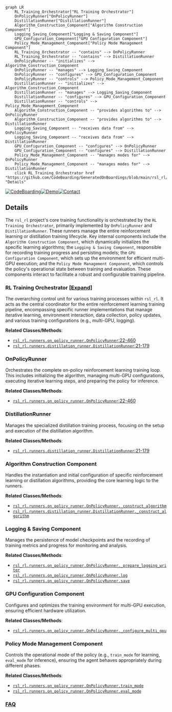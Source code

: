 ```mermaid
graph LR
    RL_Training_Orchestrator["RL Training Orchestrator"]
    OnPolicyRunner["OnPolicyRunner"]
    DistillationRunner["DistillationRunner"]
    Algorithm_Construction_Component["Algorithm Construction Component"]
    Logging_Saving_Component["Logging & Saving Component"]
    GPU_Configuration_Component["GPU Configuration Component"]
    Policy_Mode_Management_Component["Policy Mode Management Component"]
    RL_Training_Orchestrator -- "contains" --> OnPolicyRunner
    RL_Training_Orchestrator -- "contains" --> DistillationRunner
    OnPolicyRunner -- "initializes" --> Algorithm_Construction_Component
    OnPolicyRunner -- "manages" --> Logging_Saving_Component
    OnPolicyRunner -- "configures" --> GPU_Configuration_Component
    OnPolicyRunner -- "controls" --> Policy_Mode_Management_Component
    DistillationRunner -- "initializes" --> Algorithm_Construction_Component
    DistillationRunner -- "manages" --> Logging_Saving_Component
    DistillationRunner -- "configures" --> GPU_Configuration_Component
    DistillationRunner -- "controls" --> Policy_Mode_Management_Component
    Algorithm_Construction_Component -- "provides algorithms to" --> OnPolicyRunner
    Algorithm_Construction_Component -- "provides algorithms to" --> DistillationRunner
    Logging_Saving_Component -- "receives data from" --> OnPolicyRunner
    Logging_Saving_Component -- "receives data from" --> DistillationRunner
    GPU_Configuration_Component -- "configures" --> OnPolicyRunner
    GPU_Configuration_Component -- "configures" --> DistillationRunner
    Policy_Mode_Management_Component -- "manages modes for" --> OnPolicyRunner
    Policy_Mode_Management_Component -- "manages modes for" --> DistillationRunner
    click RL_Training_Orchestrator href "https://github.com/CodeBoarding/GeneratedOnBoardings/blob/main/rsl_rl/RL_Training_Orchestrator.md" "Details"
```

[![CodeBoarding](https://img.shields.io/badge/Generated%20by-CodeBoarding-9cf?style=flat-square)](https://github.com/CodeBoarding/GeneratedOnBoardings)[![Demo](https://img.shields.io/badge/Try%20our-Demo-blue?style=flat-square)](https://www.codeboarding.org/demo)[![Contact](https://img.shields.io/badge/Contact%20us%20-%20contact@codeboarding.org-lightgrey?style=flat-square)](mailto:contact@codeboarding.org)

## Details

The `rsl_rl` project's core training functionality is orchestrated by the `RL Training Orchestrator`, primarily implemented by `OnPolicyRunner` and `DistillationRunner`. These runners manage the entire reinforcement learning or distillation training lifecycle. Key internal components include the `Algorithm Construction Component`, which dynamically initializes the specific learning algorithms; the `Logging & Saving Component`, responsible for recording training progress and persisting models; the `GPU Configuration Component`, which sets up the environment for efficient multi-GPU execution; and the `Policy Mode Management Component`, which controls the policy's operational state between training and evaluation. These components interact to facilitate a robust and configurable training pipeline.

### RL Training Orchestrator [[Expand]](./RL_Training_Orchestrator.md)
The overarching control unit for various training processes within `rsl_rl`. It acts as the central coordinator for the entire reinforcement learning training pipeline, encompassing specific runner implementations that manage iterative learning, environment interaction, data collection, policy updates, and various training configurations (e.g., multi-GPU, logging).


**Related Classes/Methods**:

- <a href="https://github.com/leggedrobotics/rsl_rl/blob/main/rsl_rl/runners/on_policy_runner.py#L22-L460" target="_blank" rel="noopener noreferrer">`rsl_rl.runners.on_policy_runner.OnPolicyRunner`:22-460</a>
- <a href="https://github.com/leggedrobotics/rsl_rl/blob/main/rsl_rl/runners/distillation_runner.py#L21-L179" target="_blank" rel="noopener noreferrer">`rsl_rl.runners.distillation_runner.DistillationRunner`:21-179</a>


### OnPolicyRunner
Orchestrates the complete on-policy reinforcement learning training loop. This includes initializing the algorithm, managing multi-GPU configurations, executing iterative learning steps, and preparing the policy for inference.


**Related Classes/Methods**:

- <a href="https://github.com/leggedrobotics/rsl_rl/blob/main/rsl_rl/runners/on_policy_runner.py#L22-L460" target="_blank" rel="noopener noreferrer">`rsl_rl.runners.on_policy_runner.OnPolicyRunner`:22-460</a>


### DistillationRunner
Manages the specialized distillation training process, focusing on the setup and execution of the distillation algorithm.


**Related Classes/Methods**:

- <a href="https://github.com/leggedrobotics/rsl_rl/blob/main/rsl_rl/runners/distillation_runner.py#L21-L179" target="_blank" rel="noopener noreferrer">`rsl_rl.runners.distillation_runner.DistillationRunner`:21-179</a>


### Algorithm Construction Component
Handles the instantiation and initial configuration of specific reinforcement learning or distillation algorithms, providing the core learning logic to the runners.


**Related Classes/Methods**:

- <a href="https://github.com/leggedrobotics/rsl_rl/blob/main/rsl_rl/runners/on_policy_runner.py" target="_blank" rel="noopener noreferrer">`rsl_rl.runners.on_policy_runner.OnPolicyRunner._construct_algorithm`</a>
- <a href="https://github.com/leggedrobotics/rsl_rl/blob/main/rsl_rl/runners/distillation_runner.py" target="_blank" rel="noopener noreferrer">`rsl_rl.runners.distillation_runner.DistillationRunner._construct_algorithm`</a>


### Logging & Saving Component
Manages the persistence of model checkpoints and the recording of training metrics and progress for monitoring and analysis.


**Related Classes/Methods**:

- <a href="https://github.com/leggedrobotics/rsl_rl/blob/main/rsl_rl/runners/on_policy_runner.py" target="_blank" rel="noopener noreferrer">`rsl_rl.runners.on_policy_runner.OnPolicyRunner._prepare_logging_writer`</a>
- <a href="https://github.com/leggedrobotics/rsl_rl/blob/main/rsl_rl/runners/on_policy_runner.py" target="_blank" rel="noopener noreferrer">`rsl_rl.runners.on_policy_runner.OnPolicyRunner.log`</a>
- <a href="https://github.com/leggedrobotics/rsl_rl/blob/main/rsl_rl/runners/on_policy_runner.py" target="_blank" rel="noopener noreferrer">`rsl_rl.runners.on_policy_runner.OnPolicyRunner.save`</a>


### GPU Configuration Component
Configures and optimizes the training environment for multi-GPU execution, ensuring efficient hardware utilization.


**Related Classes/Methods**:

- <a href="https://github.com/leggedrobotics/rsl_rl/blob/main/rsl_rl/runners/on_policy_runner.py" target="_blank" rel="noopener noreferrer">`rsl_rl.runners.on_policy_runner.OnPolicyRunner._configure_multi_gpu`</a>


### Policy Mode Management Component
Controls the operational mode of the policy (e.g., `train_mode` for learning, `eval_mode` for inference), ensuring the agent behaves appropriately during different phases.


**Related Classes/Methods**:

- <a href="https://github.com/leggedrobotics/rsl_rl/blob/main/rsl_rl/runners/on_policy_runner.py" target="_blank" rel="noopener noreferrer">`rsl_rl.runners.on_policy_runner.OnPolicyRunner.train_mode`</a>
- <a href="https://github.com/leggedrobotics/rsl_rl/blob/main/rsl_rl/runners/on_policy_runner.py" target="_blank" rel="noopener noreferrer">`rsl_rl.runners.on_policy_runner.OnPolicyRunner.eval_mode`</a>




### [FAQ](https://github.com/CodeBoarding/GeneratedOnBoardings/tree/main?tab=readme-ov-file#faq)